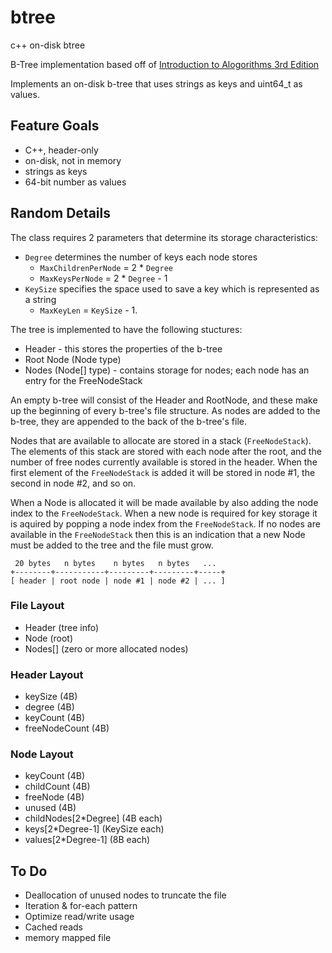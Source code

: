 # btree

c++ on-disk btree

B-Tree implementation based off of [Introduction to Alogorithms 3rd Edition](https://edutechlearners.com/download/Introduction_to_algorithms-3rd%20Edition.pdf)

Implements an on-disk b-tree that uses strings as keys and uint64_t as values.

## Feature Goals

* C++, header-only 
* on-disk, not in memory
* strings as keys
* 64-bit number as values

## Random Details

The class requires 2 parameters that determine its storage characteristics:

* `Degree` determines the number of keys each node stores
    * `MaxChildrenPerNode` = 2 * `Degree`
    * `MaxKeysPerNode` = 2 * `Degree` - 1
* `KeySize` specifies the space used to save a key which is represented as a string
    * `MaxKeyLen` = `KeySize` - 1.

The tree is implemented to have the following stuctures:

* Header - this stores the properties of the b-tree
* Root Node (Node type)
* Nodes (Node[] type) - contains storage for nodes; each node has an entry for the FreeNodeStack

An empty b-tree will consist of the Header and RootNode, and these make up the beginning 
of every b-tree's file structure.  As nodes are added to the b-tree, they are appended to 
the back of the b-tree's file.

Nodes that are available to allocate are stored in a stack (`FreeNodeStack`).  The elements of this stack are stored with each node after the root, and the number of free nodes currently available is stored in the header.  When the first element of the `FreeNodeStack` is added it will be stored in node #1, the second in node #2, and so on.

When a Node is allocated it will be made available by also adding the node index to the `FreeNodeStack`.  When a new node is required for key storage it is aquired by popping a node index from the `FreeNodeStack`.  If no nodes are available in the `FreeNodeStack` then this is an indication that a new Node must be added to the tree and the file must grow.

```
 20 bytes   n bytes    n bytes   n bytes   ...
+--------+-----------+---------+---------+-----+
[ header | root node | node #1 | node #2 | ... ]
```

### File Layout
* Header (tree info)
* Node (root)
* Nodes[] (zero or more allocated nodes)

### Header Layout
* keySize (4B)
* degree (4B)
* keyCount (4B)
* freeNodeCount (4B)

### Node Layout
* keyCount (4B)
* childCount (4B)
* freeNode (4B)
* unused (4B)
* childNodes[2*Degree] (4B each)
* keys[2*Degree-1] (KeySize each)
* values[2*Degree-1] (8B each)

## To Do
* Deallocation of unused nodes to truncate the file
* Iteration & for-each pattern
* Optimize read/write usage
* Cached reads
* memory mapped file